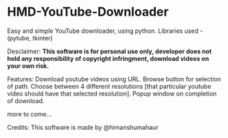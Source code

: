 # HMD-YouTube-Downloader
Easy and simple YouTube downloader, using python.
Libraries used - (pytube, tkinter)

Desclaimer:
**This software is for personal use only, developer does not hold any responsibility of copyright infringment, download videos on your own risk.**

Features:
Download youtube videos using URL.
Browse button for selection of path.
Choose between 4 different resolutions [that particular youtube video should have that selected resolution].
Popup window on completion of download.

more to come...

Credits:
This software is made by @himanshumahaur

